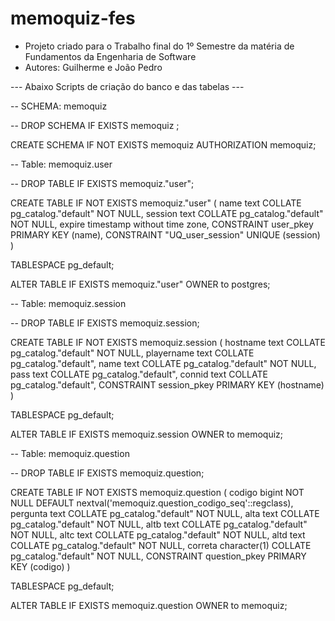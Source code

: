 # memoquiz-fes

- Projeto criado para o Trabalho final do 1º Semestre da matéria de Fundamentos da Engenharia de Software
- Autores: Guilherme e João Pedro

--- Abaixo Scripts de criação do banco e das tabelas ---

-- SCHEMA: memoquiz

-- DROP SCHEMA IF EXISTS memoquiz ;

CREATE SCHEMA IF NOT EXISTS memoquiz
    AUTHORIZATION memoquiz;
    
-- Table: memoquiz.user

-- DROP TABLE IF EXISTS memoquiz."user";

CREATE TABLE IF NOT EXISTS memoquiz."user"
(
    name text COLLATE pg_catalog."default" NOT NULL,
    session text COLLATE pg_catalog."default" NOT NULL,
    expire timestamp without time zone,
    CONSTRAINT user_pkey PRIMARY KEY (name),
    CONSTRAINT "UQ_user_session" UNIQUE (session)
)

TABLESPACE pg_default;

ALTER TABLE IF EXISTS memoquiz."user"
    OWNER to postgres;
    
-- Table: memoquiz.session

-- DROP TABLE IF EXISTS memoquiz.session;

CREATE TABLE IF NOT EXISTS memoquiz.session
(
    hostname text COLLATE pg_catalog."default" NOT NULL,
    playername text COLLATE pg_catalog."default",
    name text COLLATE pg_catalog."default" NOT NULL,
    pass text COLLATE pg_catalog."default",
    connid text COLLATE pg_catalog."default",
    CONSTRAINT session_pkey PRIMARY KEY (hostname)
)

TABLESPACE pg_default;

ALTER TABLE IF EXISTS memoquiz.session
    OWNER to memoquiz;
    
-- Table: memoquiz.question

-- DROP TABLE IF EXISTS memoquiz.question;

CREATE TABLE IF NOT EXISTS memoquiz.question
(
    codigo bigint NOT NULL DEFAULT nextval('memoquiz.question_codigo_seq'::regclass),
    pergunta text COLLATE pg_catalog."default" NOT NULL,
    alta text COLLATE pg_catalog."default" NOT NULL,
    altb text COLLATE pg_catalog."default" NOT NULL,
    altc text COLLATE pg_catalog."default" NOT NULL,
    altd text COLLATE pg_catalog."default" NOT NULL,
    correta character(1) COLLATE pg_catalog."default" NOT NULL,
    CONSTRAINT question_pkey PRIMARY KEY (codigo)
)

TABLESPACE pg_default;

ALTER TABLE IF EXISTS memoquiz.question
    OWNER to memoquiz;
